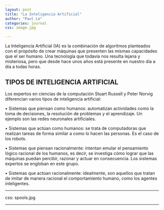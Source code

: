 ```yaml
---
layout: post
title: "La Inteligencia Artificial"
author: "Paul Le"
categories: journal
css: image.jpg

---
```


La Inteligencia Artificial (IA) es la combinación de algoritmos planteados con el propósito de crear máquinas que presenten las mismas capacidades que el ser humano. Una tecnología que todavía nos resulta lejana y misteriosa, pero que desde hace unos años está presente en nuestro día a día a todas horas.

## TIPOS DE INTELIGENCIA ARTIFICIAL

Los expertos en ciencias de la computación Stuart Russell y Peter Norvig diferencian varios tipos de inteligencia artificial:

•	Sistemas que piensan como humanos: automatizan actividades como la toma de decisiones, la resolución de problemas y el aprendizaje. Un ejemplo son las redes neuronales artificiales.

•	Sistemas que actúan como humanos: se trata de computadoras que realizan tareas de forma similar a como lo hacen las personas. Es el caso de los robots.

•	Sistemas que piensan racionalmente: intentan emular el pensamiento lógico racional de los humanos, es decir, se investiga cómo lograr que las máquinas puedan percibir, razonar y actuar en consecuencia. Los sistemas expertos se engloban en este grupo.

•	Sistemas que actúan racionalmente: idealmente, son aquellos que tratan de imitar de manera racional el comportamiento humano, como los agentes inteligentes.

---
css: spools.jpg

---
